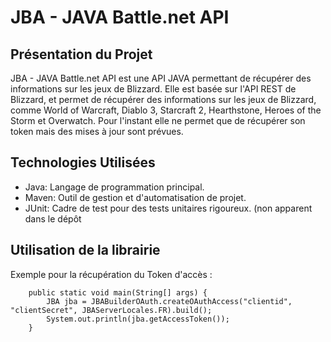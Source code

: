 # JBA - JAVA Battle.net API

## Présentation du Projet

JBA - JAVA Battle.net API est une API JAVA permettant de récupérer des informations sur les jeux de Blizzard. Elle est basée sur l'API REST de Blizzard, et permet de récupérer des informations sur les jeux de Blizzard, comme World of Warcraft, Diablo 3, Starcraft 2, Hearthstone, Heroes of the Storm et Overwatch. Pour l'instant elle ne permet que de récupérer son token mais des mises à jour sont prévues.

## Technologies Utilisées

- Java: Langage de programmation principal.
- Maven: Outil de gestion et d'automatisation de projet.
- JUnit: Cadre de test pour des tests unitaires rigoureux. (non apparent dans le dépôt

## Utilisation de la librairie

Exemple pour la récupération du Token d'accès :
```
    public static void main(String[] args) {
        JBA jba = JBABuilderOAuth.createOAuthAccess("clientid", "clientSecret", JBAServerLocales.FR).build();
        System.out.println(jba.getAccessToken());
    }
```
